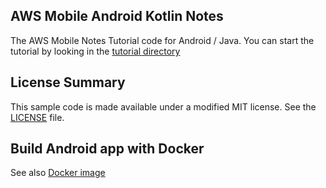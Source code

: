 ## AWS Mobile Android Kotlin Notes

The AWS Mobile Notes Tutorial code for Android / Java.  You can start the tutorial by looking
in the [tutorial directory](./tutorial/index.md)

## License Summary

This sample code is made available under a modified MIT license. See the [LICENSE](./LICENSE) file.

## Build Android app with Docker
See also [Docker image](https://hub.docker.com/r/phucsolver/jdk8-android)